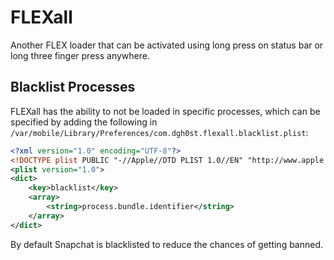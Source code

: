 # FLEXall
Another FLEX loader that can be activated using long press on status bar or long three finger press anywhere.

## Blacklist Processes
FLEXall has the ability to not be loaded in specific processes, which can be specified by adding the following in `/var/mobile/Library/Preferences/com.dgh0st.flexall.blacklist.plist`:
```xml
<?xml version="1.0" encoding="UTF-8"?>
<!DOCTYPE plist PUBLIC "-//Apple//DTD PLIST 1.0//EN" "http://www.apple.com/DTDs/PropertyList-1.0.dtd">
<plist version="1.0">
<dict>
	<key>blacklist</key>
	<array>
		<string>process.bundle.identifier</string>
	</array>
</dict>
```
By default Snapchat is blacklisted to reduce the chances of getting banned.
